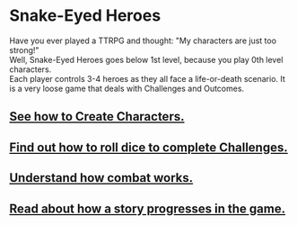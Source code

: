 # Snake-Eyed Heroes

Have you ever played a TTRPG and thought: "My characters are just too strong!"  
Well, Snake-Eyed Heroes goes below 1st level, because you play 0th level characters.  
Each player controls 3-4 heroes as they all face a life-or-death scenario.
It is a very loose game that deals with Challenges and Outcomes.

## [See how to Create Characters.](Character-Creation.md)

## [Find out how to roll dice to complete Challenges.](Rolling-Dice.md)

## [Understand how combat works.](Acting-In-Combat.md)

## [Read about how a story progresses in the game.](Story-Moments.md)
